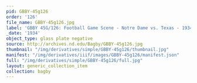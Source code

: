 ```yaml
---
pid: GBBY-45g126
order: '126'
file_name: GBBY-45g126.jpg
label: 'GBBY 45G/126: Football Game Scene - Notre Dame vs. Texas - 1934'
_date: '1934'
object_type: glass plate negative
source: http://archives.nd.edu/Bagby/GBBY-45g126.jpg
thumbnail: "/img/derivatives/simple/GBBY-45g126/thumbnail.jpg"
manifest: "/img/derivatives/iiif/images/GBBY-45g126/manifest.json"
full: "/img/derivatives/simple/GBBY-45g126/full.jpg"
layout: generic_collection_item
collection: bagby
---
```

